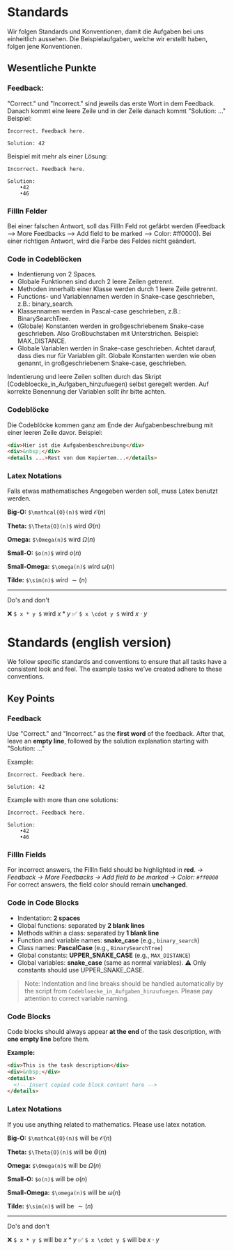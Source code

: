 # Standards

Wir folgen Standards und Konventionen, damit die Aufgaben bei uns einheitlich aussehen.
Die Beispielaufgaben, welche wir erstellt haben, folgen jene Konventionen.

## Wesentliche Punkte

### Feedback:

"Correct." und "Incorrect." sind jeweils das erste Wort in dem Feedback. Danach kommt eine leere Zeile und in der Zeile danach kommt "Solution: ..."
Beispiel:

```
Incorrect. Feedback here.

Solution: 42
```

Beispiel mit mehr als einer Lösung:

```
Incorrect. Feedback here.

Solution:
    •42
    •46
```

### FillIn Felder

Bei einer falschen Antwort, soll das FillIn Feld rot gefärbt werden (Feedback --> More Feedbacks --> Add field to be marked --> Color: #ff0000). Bei einer richtigen Antwort, wird die Farbe des Feldes nicht geändert.

### Code in Codeblöcken

- Indentierung von 2 Spaces.
- Globale Funktionen sind durch 2 leere Zeilen getrennt.
- Methoden innerhalb einer Klasse werden durch 1 leere Zeile getrennt.
- Functions- und Variablennamen werden in Snake-case geschrieben, z.B.: binary_search.
- Klassennamen werden in Pascal-case geschrieben, z.B.: BinarySearchTree.
- (Globale) Konstanten werden in großgeschriebenem Snake-case geschrieben. Also Großbuchstaben mit Unterstrichen. Beispiel: MAX_DISTANCE.
- Globale Variablen werden in Snake-case geschrieben. Achtet darauf, dass dies nur für Variablen gilt. Globale Konstanten werden wie oben genannt, in großgeschriebenem Snake-case, geschrieben.

Indentierung und leere Zeilen sollten durch das Skript (Codebloecke_in_Aufgaben_hinzufuegen) selbst geregelt werden. Auf korrekte Benennung der Variablen sollt ihr bitte achten.

### Codeblöcke

Die Codeblöcke kommen ganz am Ende der Aufgabenbeschreibung mit einer leeren Zeile davor.
Beispiel:

```html
<div>Hier ist die Aufgabenbeschreibung</div>
<div>&nbsp;</div>
<details ...>Rest von dem Kopiertem...</details>
```

### Latex Notations

Falls etwas mathematisches Angegeben werden soll, muss Latex benutzt werden.

**Big-O:**
`$\mathcal{O}(n)$` wird $\mathcal{O}(n)$

**Theta:**
`$\Theta{O}(n)$` wird $\Theta(n)$

**Omega:**
`$\Omega(n)$` wird $\Omega(n)$

**Small-O:**
`$o(n)$` wird $o(n)$

**Small-Omega:**
`$\omega(n)$` wird $\omega(n)$

**Tilde:**
`$\sim(n)$` wird $\sim(n)$

---

Do's and don't

❌ `$ x * y $` wird $x*y$
✅ `$ x \cdot y $` wird $x \cdot y$

# Standards (english version)

We follow specific standards and conventions to ensure that all tasks have a consistent look and feel.
The example tasks we’ve created adhere to these conventions.

## Key Points

### Feedback

Use "Correct." and "Incorrect." as the **first word** of the feedback.
After that, leave an **empty line**, followed by the solution explanation starting with "Solution: ..."

Example:

```
Incorrect. Feedback here.

Solution: 42
```

Example with more than one solutions:

```
Incorrect. Feedback here.

Solution:
    •42
    •46
```

### FillIn Fields

For incorrect answers, the FillIn field should be highlighted in **red**.
→ _Feedback → More Feedbacks → Add field to be marked → Color: `#ff0000`_
For correct answers, the field color should remain **unchanged**.

### Code in Code Blocks

- Indentation: **2 spaces**
- Global functions: separated by **2 blank lines**
- Methods within a class: separated by **1 blank line**
- Function and variable names: **snake_case** (e.g., `binary_search`)
- Class names: **PascalCase** (e.g., `BinarySearchTree`)
- Global constants: **UPPER_SNAKE_CASE** (e.g., `MAX_DISTANCE`)
- Global variables: **snake_case** (same as normal variables).
  ⚠️ Only constants should use UPPER_SNAKE_CASE.

> Note: Indentation and line breaks should be handled automatically by the script from `Codebloecke_in_Aufgaben_hinzufuegen`.
> Please pay attention to correct variable naming.

### Code Blocks

Code blocks should always appear **at the end** of the task description, with **one empty line** before them.

**Example:**

```html
<div>This is the task description</div>
<div>&nbsp;</div>
<details>
  <!-- Insert copied code block content here -->
</details>
```

### Latex Notations

If you use anything related to mathematics. Please use latex notation.

**Big-O:**
`$\mathcal{O}(n)$` will be $\mathcal{O}(n)$

**Theta:**
`$\Theta{O}(n)$` will be $\Theta(n)$

**Omega:**
`$\Omega(n)$` will be $\Omega(n)$

**Small-O:**
`$o(n)$` will be $o(n)$

**Small-Omega:**
`$\omega(n)$` will be $\omega(n)$

**Tilde:**
`$\sim(n)$` will be $\sim(n)$

---

Do's and don't

❌ `$ x * y $` will be $x*y$
✅ `$ x \cdot y $` will be $x \cdot y$
